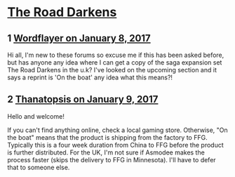 # [The Road Darkens](https://community.fantasyflightgames.com/topic/239101-the-road-darkens/)

## 1 [Wordflayer on January 8, 2017](https://community.fantasyflightgames.com/topic/239101-the-road-darkens/?do=findComment&comment=2577301)

Hi all, I'm new to these forums so excuse me if this has been asked before, but has anyone any idea where I can get a copy of the saga expansion set The Road Darkens in the u.k? I've looked on the upcoming section and it says a reprint is 'On the boat' any idea what this means?!

## 2 [Thanatopsis on January 9, 2017](https://community.fantasyflightgames.com/topic/239101-the-road-darkens/?do=findComment&comment=2578656)

Hello and welcome!

If you can't find anything online, check a local gaming store. Otherwise, "On the boat" means that the product is shipping from the factory to FFG. Typically this is a four week duration from China to FFG before the product is further distributed. For the UK, I'm not sure if Asmodee makes the process faster (skips the delivery to FFG in Minnesota). I'll have to defer that to someone else.

